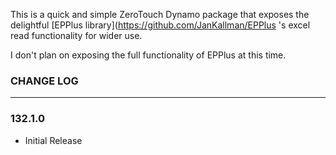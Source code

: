 This is a quick and simple ZeroTouch Dynamo package that exposes the delightful [EPPlus library](https://github.com/JanKallman/EPPlus 's excel read functionality for wider use.

I don't plan on exposing the full functionality of EPPlus at this time.
   
### CHANGE LOG
------
### 132.1.0 
- Initial Release